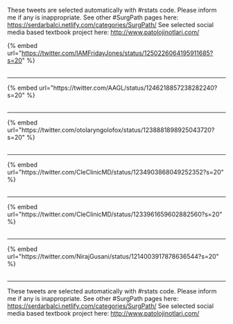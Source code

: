 

These tweets are selected automatically with #rstats code. Please inform me if any is inappropriate.
See other #SurgPath pages here: https://serdarbalci.netlify.com/categories/SurgPath/ 
See selected social media based textbook project here: http://www.patolojinotlari.com/

{% embed url="https://twitter.com/IAMFridayJones/status/1250226064195911685?s=20" %}<br>
<br>
<hr>
{% embed url="https://twitter.com/AAGL/status/1246218857238282240?s=20" %}<br>
<br>
<hr>
{% embed url="https://twitter.com/otolaryngolofox/status/1238881898925043720?s=20" %}<br>
<br>
<hr>
{% embed url="https://twitter.com/CleClinicMD/status/1234903868049252352?s=20" %}<br>
<br>
<hr>
{% embed url="https://twitter.com/CleClinicMD/status/1233961659602882560?s=20" %}<br>
<br>
<hr>
{% embed url="https://twitter.com/NirajGusani/status/1214003917878636544?s=20" %}<br>
<br>
<hr>


These tweets are selected automatically with #rstats code. Please inform me if any is inappropriate.
See other #SurgPath pages here: https://serdarbalci.netlify.com/categories/SurgPath/ 
See selected social media based textbook project here: http://www.patolojinotlari.com/
